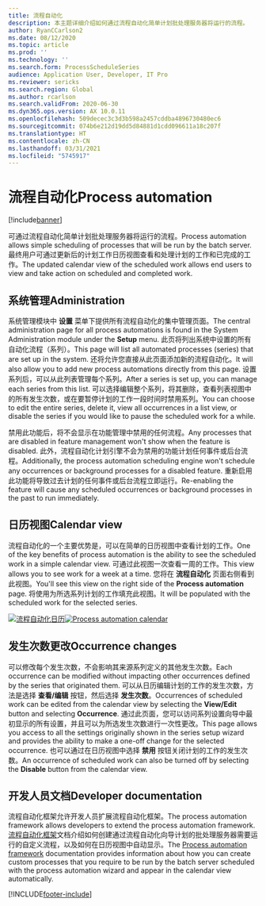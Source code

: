 ```yaml
---
title: 流程自动化
description: 本主题详细介绍如何通过流程自动化简单计划批处理服务器将运行的流程。
author: RyanCCarlson2
ms.date: 08/12/2020
ms.topic: article
ms.prod: ''
ms.technology: ''
ms.search.form: ProcessScheduleSeries
audience: Application User, Developer, IT Pro
ms.reviewer: sericks
ms.search.region: Global
ms.author: rcarlson
ms.search.validFrom: 2020-06-30
ms.dyn365.ops.version: AX 10.0.11
ms.openlocfilehash: 509decec3c3d3b598a2457cddba4896730480ec6
ms.sourcegitcommit: 074b6e212d19dd5d84881d1cdd096611a18c207f
ms.translationtype: HT
ms.contentlocale: zh-CN
ms.lasthandoff: 03/31/2021
ms.locfileid: "5745917"
---
```

# <a name="process-automation"></a><span data-ttu-id="fa76d-103">流程自动化</span><span class="sxs-lookup"><span data-stu-id="fa76d-103">Process automation</span></span>

[!include[banner](../includes/banner.md)]

<span data-ttu-id="fa76d-104">可通过流程自动化简单计划批处理服务器将运行的流程。</span><span class="sxs-lookup"><span data-stu-id="fa76d-104">Process automation allows simple scheduling of processes that will be run by the batch server.</span></span> <span data-ttu-id="fa76d-105">最终用户可通过更新后的计划工作日历视图查看和处理计划的工作和已完成的工作。</span><span class="sxs-lookup"><span data-stu-id="fa76d-105">The updated calendar view of the scheduled work allows end users to view and take action on scheduled and completed work.</span></span>

## <a name="administration"></a><span data-ttu-id="fa76d-106">系统管理</span><span class="sxs-lookup"><span data-stu-id="fa76d-106">Administration</span></span>

<span data-ttu-id="fa76d-107">系统管理模块中 **设置** 菜单下提供所有流程自动化的集中管理页面。</span><span class="sxs-lookup"><span data-stu-id="fa76d-107">The central administration page for all process automations is found in the System Administration module under the **Setup** menu.</span></span> <span data-ttu-id="fa76d-108">此页将列出系统中设置的所有自动化流程（系列）。</span><span class="sxs-lookup"><span data-stu-id="fa76d-108">This page will list all automated processes (series) that are set up in the system.</span></span> <span data-ttu-id="fa76d-109">还将允许您直接从此页面添加新的流程自动化。</span><span class="sxs-lookup"><span data-stu-id="fa76d-109">It will also allow you to add new process automations directly from this page.</span></span> <span data-ttu-id="fa76d-110">设置系列后，可以从此列表管理每个系列。</span><span class="sxs-lookup"><span data-stu-id="fa76d-110">After a series is set up, you can manage each series from this list.</span></span> <span data-ttu-id="fa76d-111">可以选择编辑整个系列，将其删除，查看列表视图中的所有发生次数，或在要暂停计划的工作一段时间时禁用系列。</span><span class="sxs-lookup"><span data-stu-id="fa76d-111">You can choose to edit the entire series, delete it, view all occurrences in a list view, or disable the series if you would like to pause the scheduled work for a while.</span></span> 

<span data-ttu-id="fa76d-112">禁用此功能后，将不会显示在功能管理中禁用的任何流程。</span><span class="sxs-lookup"><span data-stu-id="fa76d-112">Any processes that are disabled in feature management won't show when the feature is disabled.</span></span> <span data-ttu-id="fa76d-113">此外，流程自动化计划引擎不会为禁用的功能计划任何事件或后台流程。</span><span class="sxs-lookup"><span data-stu-id="fa76d-113">Additionally, the process automation scheduling engine won't schedule any occurrences or background processes for a disabled feature.</span></span> <span data-ttu-id="fa76d-114">重新启用此功能将导致过去计划的任何事件或后台流程立即运行。</span><span class="sxs-lookup"><span data-stu-id="fa76d-114">Re-enabling the feature will cause any scheduled occurrences or background processes in the past to run immediately.</span></span>

## <a name="calendar-view"></a><span data-ttu-id="fa76d-115">日历视图</span><span class="sxs-lookup"><span data-stu-id="fa76d-115">Calendar view</span></span>

<span data-ttu-id="fa76d-116">流程自动化的一个主要优势是，可以在简单的日历视图中查看计划的工作。</span><span class="sxs-lookup"><span data-stu-id="fa76d-116">One of the key benefits of process automation is the ability to see the scheduled work in a simple calendar view.</span></span>  <span data-ttu-id="fa76d-117">可通过此视图一次查看一周的工作。</span><span class="sxs-lookup"><span data-stu-id="fa76d-117">This view allows you to see work for a week at a time.</span></span> <span data-ttu-id="fa76d-118">您将在 **流程自动化** 页面右侧看到此视图。</span><span class="sxs-lookup"><span data-stu-id="fa76d-118">You'll see this view on the right side of the **Process automation** page.</span></span> <span data-ttu-id="fa76d-119">将使用为所选系列计划的工作填充此视图。</span><span class="sxs-lookup"><span data-stu-id="fa76d-119">It will be populated with the scheduled work for the selected series.</span></span> 

<span data-ttu-id="fa76d-120">[![流程自动化日历](./media/CalendarView2.png)](./media/CalendarView2.png)</span><span class="sxs-lookup"><span data-stu-id="fa76d-120">[![Process automation calendar](./media/CalendarView2.png)](./media/CalendarView2.png)</span></span>

## <a name="occurrence-changes"></a><span data-ttu-id="fa76d-121">发生次数更改</span><span class="sxs-lookup"><span data-stu-id="fa76d-121">Occurrence changes</span></span>

<span data-ttu-id="fa76d-122">可以修改每个发生次数，不会影响其来源系列定义的其他发生次数。</span><span class="sxs-lookup"><span data-stu-id="fa76d-122">Each occurrence can be modified without impacting other occurrences defined by the series that originated them.</span></span> <span data-ttu-id="fa76d-123">可以从日历编辑计划的工作的发生次数，方法是选择 **查看/编辑** 按钮，然后选择 **发生次数**。</span><span class="sxs-lookup"><span data-stu-id="fa76d-123">Occurrences of scheduled work can be edited from the calendar view by selecting the **View/Edit** button and selecting **Occurrence**.</span></span> <span data-ttu-id="fa76d-124">通过此页面，您可以访问系列设置向导中最初显示的所有设置，并且可以为所选发生次数进行一次性更改。</span><span class="sxs-lookup"><span data-stu-id="fa76d-124">This page allows you access to all the settings originally shown in the series setup wizard and provides the ability to make a one-off change for the selected occurrence.</span></span> <span data-ttu-id="fa76d-125">也可以通过在日历视图中选择 **禁用** 按钮关闭计划的工作的发生次数。</span><span class="sxs-lookup"><span data-stu-id="fa76d-125">An occurrence of scheduled work can also be turned off by selecting the **Disable** button from the calendar view.</span></span>

## <a name="developer-documentation"></a><span data-ttu-id="fa76d-126">开发人员文档</span><span class="sxs-lookup"><span data-stu-id="fa76d-126">Developer documentation</span></span>

<span data-ttu-id="fa76d-127">流程自动化框架允许开发人员扩展流程自动化框架。</span><span class="sxs-lookup"><span data-stu-id="fa76d-127">The process automation framework allows developers to extend the process automation framework.</span></span> <span data-ttu-id="fa76d-128">[流程自动化框架](../process-automation/process-automation-framework.md)文档介绍如何创建通过流程自动化向导计划的批处理服务器需要运行的自定义流程，以及如何在日历视图中自动显示。</span><span class="sxs-lookup"><span data-stu-id="fa76d-128">The [Process automation framework](../process-automation/process-automation-framework.md) documentation provides information about how you can create custom processes that you require to be run by the batch server scheduled with the process automation wizard and appear in the calendar view automatically.</span></span>


[!INCLUDE[footer-include](../../../includes/footer-banner.md)]